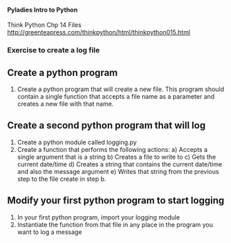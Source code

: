 #### Pyladies Intro to Python
Think Python
Chp 14 Files
http://greenteapress.com/thinkpython/html/thinkpython015.html

### Exercise to create a log file

## Create a python program
1. Create a python program that will create a new file.
This program should contain a single function that accepts a file name as a parameter and creates a new file with that name.

## Create a second python program that will log
1. Create a python module called logging.py
2. Create a function that performs the following actions:
a) Accepts a single argument that is a string
b) Creates a file to write to
c) Gets the current date/time
d) Creates a string that contains the current date/time and also the message argument
e) Writes that string from the previous step to the file create in step b.

## Modify your first python program to start logging
1. In your first python program, import your logging module
2. Instantiate the function from that file in any place in the program you want to log a message
